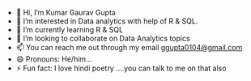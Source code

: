 - 👋 Hi, I’m Kumar Gaurav Gupta
- 👀 I’m interested in Data analytics with help of R & SQL.
- 🌱 I’m currently learning R & SQL
- 💞️ I’m looking to collaborate on Data Analytics topics
- 📫 You can reach me out through my email ggupta0104@gmail.com
- 😄 Pronouns: He/him...
- ⚡ Fun fact: I love hindi poetry ....you can talk to me on that also


